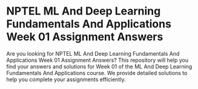 # NPTEL ML And Deep Learning Fundamentals And Applications Week 01 Assignment Answers

Are you looking for NPTEL ML And Deep Learning Fundamentals And Applications Week 01 Assignment Answers? This repository will help you find your answers and solutions for Week 01 of the ML And Deep Learning Fundamentals And Applications course. We provide detailed solutions to help you complete your assignments efficiently.